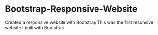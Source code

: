 # Bootstrap-Responsive-Website
Created a responsive website with Bootstrap 
This was the first resonsive website I built with Bootstrap

